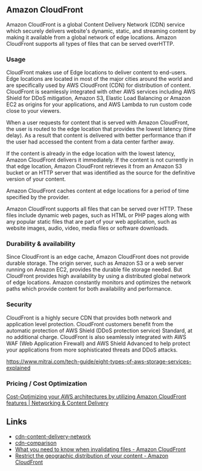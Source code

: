 ## Amazon CloudFront

Amazon CloudFront is a global Content Delivery Network (CDN) service which securely delivers website's dynamic, static, and streaming content by making it available from a global network of edge locations. Amazon CloudFront supports all types of files that can be served overHTTP.

### Usage

CloudFront makes use of Edge locations to deliver content to end-users. Edge locations are located in most of the major cities around the world and are specifically used by AWS CloudFront (CDN) for distribution of content. CloudFront is seamlessly integrated with other AWS services including AWS Shield for DDoS mitigation, Amazon S3, Elastic Load Balancing or Amazon EC2 as origins for your applications, and AWS Lambda to run custom code close to your viewers.

When a user requests for content that is served with Amazon CloudFront, the user is routed to the edge location that provides the lowest latency (time delay). As a result that content is delivered with better performance than if the user had accessed the content from a data center farther away.

If the content is already in the edge location with the lowest latency, Amazon CloudFront delivers it immediately. If the content is not currently in that edge location, Amazon CloudFront retrieves it from an Amazon S3 bucket or an HTTP server that was identified as the source for the definitive version of your content.

Amazon CloudFront caches content at edge locations for a period of time specified by the provider.

Amazon CloudFront supports all files that can be served over HTTP. These files include dynamic web pages, such as HTML or PHP pages along with any popular static files that are part of your web application, such as website images, audio, video, media files or software downloads.

### Durability & availability

Since CloudFront is an edge cache, Amazon CloudFront does not provide durable storage. The origin server, such as Amazon S3 or a web server running on Amazon EC2, provides the durable file storage needed. But CloudFront provides high availability by using a distributed global network of edge locations. Amazon constantly monitors and optimizes the network paths which provide content for both availability and performance.

### Security

CloudFront is a highly secure CDN that provides both network and application level protection. CloudFront customers benefit from the automatic protection of AWS Shield (DDoS protection service) Standard, at no additional charge. CloudFront is also seamlessly integrated with AWS WAF (Web Application Firewall) and AWS Shield Advanced to help protect your applications from more sophisticated threats and DDoS attacks.

https://www.mitrai.com/tech-guide/eight-types-of-aws-storage-services-explained

### Pricing / Cost Optimization

[Cost-Optimizing your AWS architectures by utilizing Amazon CloudFront features | Networking & Content Delivery](https://aws.amazon.com/blogs/networking-and-content-delivery/cost-optimizing-your-aws-architectures-by-utilizing-amazon-cloudfront-features/)

## Links

- [cdn-content-delivery-network](cloud/others/cdn-content-delivery-network.md)
- [cdn-comparison](cloud/others/cdn-comparison.md)
- [What you need to know when invalidating files - Amazon CloudFront](https://docs.aws.amazon.com/AmazonCloudFront/latest/DeveloperGuide/invalidation-specifying-objects.html)
- [Restrict the geographic distribution of your content - Amazon CloudFront](https://docs.aws.amazon.com/AmazonCloudFront/latest/DeveloperGuide/georestrictions.html)
